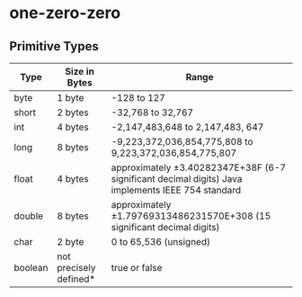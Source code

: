 # one-zero-zero

## Primitive Types
|Type 	|Size in Bytes| 	Range|
|-----|---|---|
|byte 	|1 byte 	            |    -128 to 127
|short 	|2 bytes 	            |-32,768 to 32,767
|int 	|4 bytes 	            |-2,147,483,648 to 2,147,483, 647
|long 	|8 bytes 	            |-9,223,372,036,854,775,808 to 9,223,372,036,854,775,807
|float 	|4 bytes 	            |approximately ±3.40282347E+38F (6-7 significant decimal digits) Java implements IEEE 754 standard
|double |	8 bytes 	        |    approximately ±1.79769313486231570E+308 (15 significant decimal digits)
|char 	|2 byte 	            |     0 to 65,536 (unsigned)
|boolean| not precisely defined*| 	true or false